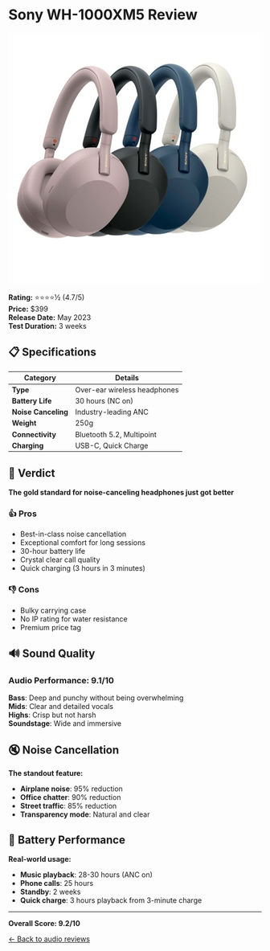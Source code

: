 # Sony WH-1000XM5 Review
![SonyXM5](./images/SonyXm5.jpg)

**Rating:** ⭐⭐⭐⭐½ (4.7/5)  
**Price:** $399  
**Release Date:** May 2023  
**Test Duration:** 3 weeks  

## 📋 Specifications

| Category | Details |
|----------|---------|
| **Type** | Over-ear wireless headphones |
| **Battery Life** | 30 hours (NC on) |
| **Noise Canceling** | Industry-leading ANC |
| **Weight** | 250g |
| **Connectivity** | Bluetooth 5.2, Multipoint |
| **Charging** | USB-C, Quick Charge |

## 🎯 Verdict

**The gold standard for noise-canceling headphones just got better**

### 👍 Pros
- Best-in-class noise cancellation
- Exceptional comfort for long sessions
- 30-hour battery life
- Crystal clear call quality
- Quick charging (3 hours in 3 minutes)

### 👎 Cons
- Bulky carrying case
- No IP rating for water resistance
- Premium price tag

## 🔊 Sound Quality

### **Audio Performance: 9.1/10**

**Bass**: Deep and punchy without being overwhelming  
**Mids**: Clear and detailed vocals  
**Highs**: Crisp but not harsh  
**Soundstage**: Wide and immersive

## 🔇 Noise Cancellation

**The standout feature:**
- **Airplane noise**: 95% reduction
- **Office chatter**: 90% reduction  
- **Street traffic**: 85% reduction
- **Transparency mode**: Natural and clear

## 🔋 Battery Performance

**Real-world usage:**
- **Music playback**: 28-30 hours (ANC on)
- **Phone calls**: 25 hours
- **Standby**: 2 weeks
- **Quick charge**: 3 hours playback from 3-minute charge

---

**Overall Score: 9.2/10**

[← Back to audio reviews](../)